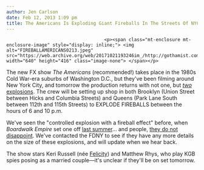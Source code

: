 ```yaml
---
author: Jen Carlson
date: Feb 12, 2013 1:09 pm
title: The Americans Is Exploding Giant Fireballs In The Streets Of NYC Tomorrow
---
```


	
										<p><span class="mt-enclosure mt-enclosure-image" style="display: inline;"> <img alt="FIREBALLAMERICANS0213.jpeg" src="https://web.archive.org/web/20171021193246im_/http://gothamist.com/attachments/arts_jen/FIREBALLAMERICANS0213.jpeg" width="640" height="416" class="image-none"> </span></p>

<p>The new FX show <em>The Americans</em> (recommended!) takes place in the 1980s Cold War-era suburbs of Washington D.C., but they&apos;ve been filming around New York City, and tomorrow the production returns with not one, but <a href="https://web.archive.org/web/20171021193246/http://parkslopestoop.com/blog/crime/travel-down-union-street-to-see-the-giant-fireball-tomorrow"><em>two</em> explosions</a>. The crew will be setting up shop in both Brooklyn (Union Street between Hicks and Columbia Streets) and Queens (Park Lane South between 112th and 115th Streets) to EXPLODE FIREBALLS between the hours of 6 and 10 p.m.</p>

<p>We&apos;ve seen the &quot;controlled explosion with a fireball effect&quot; before, when <em>Boardwalk Empire</em> set one off <a href="https://web.archive.org/web/20171021193246/http://gothamist.com/2012/08/16/boardwalk_empire_2.php">last summer</a>... and people, <a href="https://web.archive.org/web/20171021193246/http://gothamist.com/2012/08/17/amazing_video_of_boardwalk_empire_f.php">they do not disappoint</a>. We&apos;ve contacted the FDNY to see if they have any more details on the size of these explosions, and will update when we hear back.</p>

<p>The show stars Keri Russell (n&#xE9;e <a href="https://web.archive.org/web/20171021193246/http://gothamist.com/tags/felicity">Felicity</a>) and Matthew Rhys, who play KGB spies posing as a married couple&#x2014;it&apos;s unclear if they&apos;ll be on set tomorrow.</p>					
										
									
				